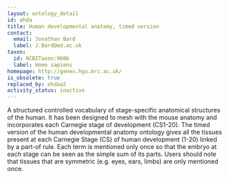 ```yaml
---
layout: ontology_detail
id: ehda
title: Human developmental anatomy, timed version
contact:
  email: Jonathan Bard
  label: J.Bard@ed.ac.uk
taxon:
  id: NCBITaxon:9606
  label: Homo sapiens
homepage: http://genex.hgu.mrc.ac.uk/
is_obsolete: true
replaced_by: ehdaa2
activity_status: inactive
---
```


A structured controlled vocabulary of stage-specific anatomical structures of the human. It has been designed to mesh with the mouse anatomy and incorporates each Carnegie stage of development (CS1-20). The timed version of the human developmental anatomy ontology gives all the tissues present at each Carnegie Stage (CS) of human development (1-20) linked by a part-of rule. Each term is mentioned only once so that the embryo at each stage can be seen as the simple sum of its parts. Users should note that tissues that are symmetric (e.g. eyes, ears, limbs) are only mentioned once.
